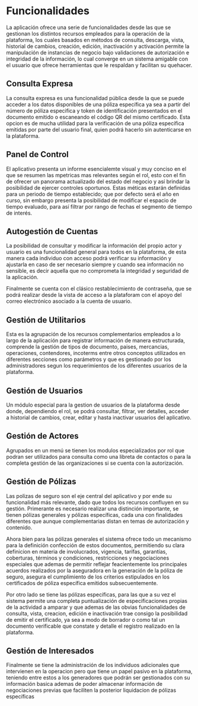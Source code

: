 # Funcionalidades

La aplicación ofrece una serie de funcionalidades desde las que se gestionan los distintos recursos empleados para la operación de la plataforma, los cuales basados en métodos de consulta, descarga, vista, historial de cambios,  creación, edición, inactivación y activación permite la manipulación de instancias de negocio bajo validaciones de autorización e integridad de la información, lo cual converge en un sistema amigable con el usuario que ofrece herramientas que le respaldan y facilitan su quehacer.

## Consulta Expresa

La consulta expresa es una funcionalidad pública desde la que se puede acceder a los datos disponibles de una póliza específica ya sea a partir del número de póliza especifica y token de identificación presentados en el documento emitido o escaneando el código QR del mismo certificado. Esta opcion es de mucha utilidad para la verificación de una póliza específica emitidas por parte del usuario final, quien podrá hacerlo sin autenticarse en la plataforma.

## Panel de Control

El aplicativo presenta un informe esencialemte visual y muy conciso en el que se resumen las mpetricas mas relevantes según el rol, esto con el fin de ofrecer un panorama actualizado del estado del negocio y así brindar la posibilidad de ejercer controles oportunos. Estas méticas estarán definidas para un periodo de tiempo establecido; que  por defecto será el año en curso, sin embargo presenta la posibilidad de modificar el espacio de tiempo evaluado, para así filtrar por rango de fechas el segmento de tiempo de interés.

## Autogestión de Cuentas
    
La posibilidad de consultar y modificar la información del propio actor y usuario es una funcionalidad general para todos en la plataforma, de esta manera cada individuo con acceso podrá verificar su información y ajustarla en caso de ser necesario siempre y cuando sea información no sensible, es decir aquella que no comprometa la integridad y seguridad de la aplicación.

Finalmente se cuenta con el clásico restablecimiento de contraseña, que se podrá realizar desde la vista de acceso a la plataforam con el apoyo del correo electrónico asociado a la cuenta de usuario.


## Gestión de Utilitarios

Esta es la agrupación de los recursos complementarios empleados a lo largo de la aplicación para registrar información de manera estructurada, comprende la gestión de tipos de documento, paises, mercancias, operaciones, contendores, incoterms entre otros conceptos utilizados en diferentes secciones como parámetros y que es gestionado por los administradores segun los requerimientos de los diferentes usuarios de la plataforma.

## Gestión de Usuarios

Un módulo especial para la gestion de usuarios de la plataforma desde donde, dependiendo el rol, se podrá consultar, filtrar, ver detalles, acceder a historial de cambios, crear, editar y hasta inactivar usuarios del aplicativo.

## Gestión de Actores

Agrupados en un menú se tienen los modulos especializados por rol que podran ser utilizados para consulta como una libreta de contactos o para la completa gestión de las organizaciones si se cuenta con la autorización. 

## Gestión de Pólizas

Las polizas de seguro son el eje central del aplicativo y por ende su funcionalidad más relevante, dado que todos los recursos confluyen en su gestión. Primerante es necesario realizar una distinción importante, se tienen pólizas generales y pólizas específicas, cada una con finalidades diferentes que aunque complementarias distan en temas de autorización y contenido.

Ahora bien para las pólizas generales el sistema ofrece todo un mecanismo para la definición confección de estos documentos, permitiendo su clara definicion en materia de involucrados, vigencia, tarífas, garantías, coberturas, términos y condiciones, restricciones y  negociaciones especiales que ademas de permitir reflejar feacientemente los principales acuerdos realizados por la aseguradora en la generación de la póliza de seguro, asegura el cumplimiento de los criterios estipulados en los certificados de póliza específica emitidos subsecuentemente.

Por otro lado se tiene las pólizas específicas, para las que a su vez el sistema permite una completa puntualización de especificaciones propias de la actividad a amparar y que ademas de las obvias funcionalidades de consulta, vista, creacion, edición e inactivación trae consigo la posibilidad de emitir el certificado, ya sea a modo de borrador o como tal un documento verificable que constate y detalle el registro realizado en la plataforma.

## Gestión de Interesados

Finalmente se tiene la administración de los individuos adicionales que intervienen en la operacion pero que tiene un papel pasivo en la plataforma, teniendo entre estos a los generadores que podrán ser gestionados con su información basica ademas de poder almacenar información de negociaciones previas que faciliten la posterior liquidacion de pólizas específicas

